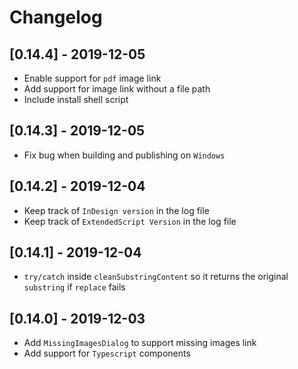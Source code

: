 # Changelog
## [0.14.4] - 2019-12-05
- Enable support for `pdf` image link
- Add support for image link without a file path
- Include install shell script

## [0.14.3] - 2019-12-05
- Fix bug when building and publishing on `Windows`
  
## [0.14.2] - 2019-12-04
- Keep track of `InDesign version` in the log file 
- Keep track of `ExtendedScript Version` in the log file
  
## [0.14.1] - 2019-12-04
- `try/catch` inside `cleanSubstringContent` so it returns the original `substring` if `replace` fails

## [0.14.0] - 2019-12-03
- Add `MissingImagesDialog` to support missing images link
- Add support for `Typescript` components